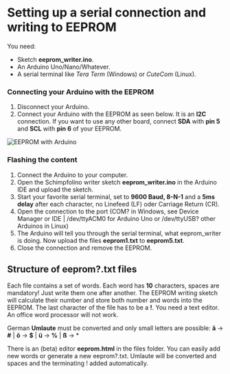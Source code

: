 # Setting up a serial connection and writing to EEPROM

You need:  
* Sketch **eeprom_writer.ino**.
* An Arduino Uno/Nano/Whatever.
* A serial terminal like *Tera Term* (Windows) or *CuteCom* (Linux).

### Connecting your Arduino with the EEPROM

1. Disconnect your Arduino.
2. Connect your Arduino with the EEPROM as seen below. It is an **I2C** connection. If you want to use any other board, connect **SDA** with **pin 5** and **SCL** with **pin 6** of your EEPROM.
   
![EEPROM with Arduino](https://www.nikolairadke.de/schimpfolino/eeprom_verbinden.jpg)

### Flashing the content

1. Connect the Arduino to your computer.  
2. Open the Schimpfolino writer sketch **eeprom_writer.ino** in the Arduino IDE and upload the sketch. 
3. Start your favorite serial terminal, set to **9600 Baud, 8-N-1** and a **5ms delay** after each character, no Linefeed (LF) oder Carriage Return (CR). 
4. Open the connection to the port (COM? in Windows, see Device Manager or IDE | /dev/ttyACM0 for Arduino Uno or /dev/ttyUSB? other Arduinos in Linux)
5. The Arduino will tell you through the serial terminal, what eeprom_writer is doing. Now upload the files **eeprom1.txt** to **eeprom5.txt**.
6. Close the connection and remove the EEPROM.
  
## Structure of eeprom?.txt files

Each file contains a set of words. Each word has **10** characters, spaces are mandatory! Just write them one after another. The EEPROM writing sketch will calculate their number and store both number and words into the EEPROM. The last character of the file has to be a **!**. You need a text editor. An office word processor will not work.  

German **Umlaute** must be converted and only small letters are possible:
**ä** -> **#** | **ö** -> **$** | **ü** -> **%** | **ß** -> *  

There is an (beta) editor **eeprom.html** in the files folder. You can easily add new words or generate a new eeprom?.txt. Umlaute will be converted and spaces and the terminating ! added automatically.  



